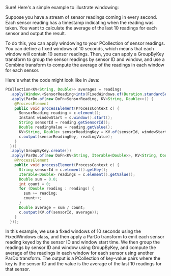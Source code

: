 Sure! Here's a simple example to illustrate windowing:

Suppose you have a stream of sensor readings coming in every second. Each sensor reading has a timestamp indicating when the reading was taken. You want to calculate the average of the last 10 readings for each sensor and output the result.

To do this, you can apply windowing to your PCollection of sensor readings. You can define a fixed windows of 10 seconds, which means that each window will contain 10 sensor readings. Then, you can apply a GroupByKey transform to group the sensor readings by sensor ID and window, and use a Combine transform to compute the average of the readings in each window for each sensor.

Here's what the code might look like in Java:

```java
PCollection<KV<String, Double>> averages = readings
  .apply(Window.<SensorReading>into(FixedWindows.of(Duration.standardSeconds(10))))
  .apply(ParDo.of(new DoFn<SensorReading, KV<String, Double>>() {
    @ProcessElement
    public void processElement(ProcessContext c) {
      SensorReading reading = c.element();
      Instant windowStart = c.window().start();
      String sensorId = reading.getSensorId();
      Double readingValue = reading.getValue();
      KV<String, Double> sensorReadingKey = KV.of(sensorId, windowStart);
      c.output(sensorReadingKey, readingValue);
    }
  }))
  .apply(GroupByKey.create())
  .apply(ParDo.of(new DoFn<KV<String, Iterable<Double>>, KV<String, Double>>() {
    @ProcessElement
    public void processElement(ProcessContext c) {
      String sensorId = c.element().getKey();
      Iterable<Double> readings = c.element().getValue();
      Double sum = 0.0;
      int count = 0;
      for (Double reading : readings) {
        sum += reading;
        count++;
      }
      Double average = sum / count;
      c.output(KV.of(sensorId, average));
    }
  }));
```

In this example, we use a fixed windows of 10 seconds using the FixedWindows class, and then apply a ParDo transform to emit each sensor reading keyed by the sensor ID and window start time. We then group the readings by sensor ID and window using GroupByKey, and compute the average of the readings in each window for each sensor using another ParDo transform. The output is a PCollection of key-value pairs where the key is the sensor ID and the value is the average of the last 10 readings for that sensor.